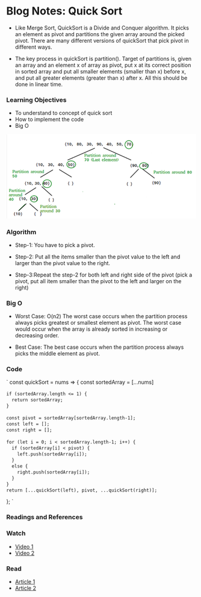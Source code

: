# Blog Notes: Quick Sort
* Like Merge Sort, QuickSort is a Divide and Conquer algorithm. It picks an element as pivot and partitions the given array around the picked pivot. There are many different versions of quickSort that pick pivot in different ways.

* The key process in quickSort is partition(). Target of partitions is, given an array and an element x of array as pivot, put x at its correct position in sorted array and put all smaller elements (smaller than x) before x, and put all greater elements (greater than x) after x. All this should be done in linear time.

### Learning Objectives
* To understand to concept of quick sort
* How to implement the code
* Big O

![Quick Sort](./image/quicksort.png)

### Algorithm
* Step-1: You have to pick a pivot. 

* Step-2: Put all the items smaller than the pivot value to the left and larger than the pivot value to the right.

* Step-3:Repeat the step-2 for both left and right side of the pivot (pick a pivot, put all item smaller than the pivot to the left and larger on the right)

### Big O
* Worst Case: O(n2) The worst case occurs when the partition process always picks greatest or smallest element as pivot. The worst case would occur when the array is already sorted in increasing or decreasing order.

* Best Case: The best case occurs when the partition process always picks the middle element as pivot.

### Code
`
 const quickSort = nums => {
    const sortedArray = [...nums]

    if (sortedArray.length <= 1) {
      return sortedArray;
    }
    
    const pivot = sortedArray[sortedArray.length-1];
    const left = [];
    const right = [];
    
    for (let i = 0; i < sortedArray.length-1; i++) {
      if (sortedArray[i] < pivot) {
        left.push(sortedArray[i]);
      }
      else {
        right.push(sortedArray[i]);
      }
    }
    return [...quickSort(left), pivot, ...quickSort(right)];
  };
`

### Readings and References

### Watch
- [Video 1](https://www.youtube.com/watch?v=aXXWXz5rF64)
- [Video 2](https://www.youtube.com/watch?v=ywWBy6J5gz8)

### Read

- [Article 1](https://www.geeksforgeeks.org/quick-sort/)
- [Article 2](https://khan4019.github.io/front-end-Interview-Questions/sort.html#quickSort)
